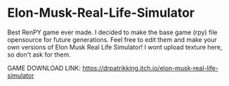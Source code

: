 # Elon-Musk-Real-Life-Simulator
Best RenPY game ever made.
I decided to make the base game (rpy) file opensource for future generations.
Feel free to edit them and make your own versions of Elon Musk Real Life Simulator!
I wont upload texture here, so don't ask for them.


GAME DOWNLOAD LINK: https://drpatrikking.itch.io/elon-musk-real-life-simulator
